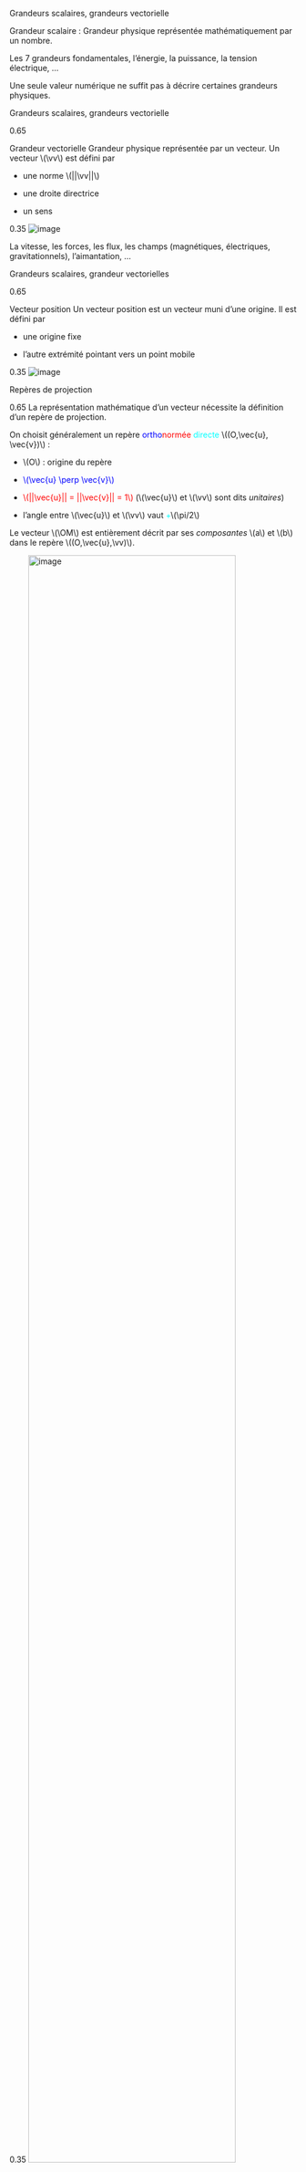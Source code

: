 Grandeurs scalaires, grandeurs vectorielle

Grandeur scalaire : Grandeur physique représentée mathématiquement par
un nombre.

Les 7 grandeurs fondamentales, l’énergie, la puissance, la tension
électrique, …

Une seule valeur numérique ne suffit pas à décrire certaines grandeurs
physiques.

Grandeurs scalaires, grandeurs vectorielle

0.65

Grandeur vectorielle Grandeur physique représentée par un vecteur. Un
vecteur \\(\vv\\) est défini par

-   une norme \\(||\vv||\\)

-   une droite directrice

-   un sens

0.35 <img src="./liste/trigo/vect_u" alt="image" />

La vitesse, les forces, les flux, les champs (magnétiques, électriques,
gravitationnels), l’aimantation, …

Grandeurs scalaires, grandeur vectorielles

0.65

Vecteur position Un vecteur position est un vecteur muni d’une origine.
Il est défini par

-   une origine fixe

-   l’autre extrémité pointant vers un point mobile

0.35 <img src="./liste/trigo/vect_OM" alt="image" />

Repères de projection

0.65 La représentation mathématique d’un vecteur nécessite la définition
d’un repère de projection.

On choisit généralement un repère <span
style="color: blue">ortho</span><span style="color: red">normée</span>
<span style="color: cyan">directe</span> \\((O,\vec{u}, \vec{v})\\) :

-   \\(O\\) : origine du repère

-   <span style="color: blue">\\(\vec{u} \perp \vec{v}\\)</span>

-   <span style="color: red">\\(||\vec{u}|| = ||\vec{v}|| = 1\\)</span>
    (\\(\vec{u}\\) et \\(\vv\\) sont dits *unitaires*)

-   l’angle entre \\(\vec{u}\\) et \\(\vv\\) vaut <span
    style="color: cyan">+</span>\\(\pi/2\\)

Le vecteur \\(\OM\\) est entièrement décrit par ses *composantes*
\\(a\\) et \\(b\\) dans le repère \\((O,\vec{u},\vv)\\).

0.35
<img src="./liste/trigo/vect_compo_rep" alt="image" style="width:85.0%" />

Remarque importante

-   La composante \\(a\\) est la **projection orthogonale** de \\(\OM\\)
    sur la direction de \\(\vec{u}\\).

-   La composante \\(b\\) est la **projection orthogonale** de \\(\OM\\)
    sur la direction de \\(\vec{v}\\).

Repères de projection

0.65 Il existe une infinité de repères de projection.

On choisit généralement le repère le plus commode pour faire les
calculs.

0.35
<img src="./liste/trigo/vect_multi_rep" alt="image" style="width:85.0%" />

0.65 Dans chaque repère l’expression du vecteur \\(\OM\\) est unique :
\\[\OM = x \ux + y \uy =
\left( \begin{array}{c}
x \\ y
\end{array} \right)_{(\ux,\uy)}\\]

0.35
<img src="./liste/trigo/vect_rep_cartesien" alt="image" style="width:85.0%" />

Dans cette représentation, les *coordonnées* du point \\(M\\) coïncident
avec les *composantes* du vecteur position \\(\OM\\).

Positionnement d’un point sur un cercle

0.65

Le point \\(M\\) est positionné sur le cercle de centre \\(O\\) et de
rayon \\(r = OM\\).

0.35
<embed src="./liste/trigo/trigo_vOM_noproj.eps" style="width:85.0%" />

Positionnement sur le cercle

0.65

Définition du cercle Le cercle de centre \\(O\\) et de rayon \\(r\\) est
défini par l’ensemble des points situés à une distance \\(r\\) de
\\(O\\), c’est-à-dire les points dont les coordonnées \\((x,y)\\)
vérifient : \\[x^2 + y^2 = r^2\\]

Côtés du triangle rectangle

-   hypoténuse : \\(r\\)

-   côté adjacent à \\(O\\) : \\(x\\)

-   côté opposé à \\(O\\): \\(y\\)

0.35
<embed src="./liste/trigo/trigo_triangle_cartesien.eps" style="width:85.0%" />

Positionnement sur le cercle

0.65

Positionnement angulaire On distingue les différents points du cercle
par l’angle \\(\theta\\) que forme le rayon \\([OM]\\) avec l’axe
horizontal.

-   Les angles

    -   sont des grandeurs scalaires sans dimension,

    -   sont des grandeurs algébriques,

    -   sont comptés positivement dans le sens trigonométrique,

    -   s’expriment en radians (rad) dans le système international.

-   \\(2\pi\\) rad correspondent à un tour (ou un cycle) complet.

-   Les radians se convertissent en degrés d’angles :

-   1 rad = \\(\frac{180}{\pi}\\) deg., 1 deg. = \\(\frac{\pi}{180}\\)
    rad.

0.35 <embed src="./liste/trigo/trigo_angle.eps" style="width:85.0%" />

Positionnement sur le cercle

0.65

Longueur d’un arc de cercle La longueur de l’arc intercepté par l’axe
horizontal et le segment \\([OM]\\) vaut : \\[s = r\theta\\]

Pour un cycle complet, \\(\theta = 2\pi\\) et la longueur de l’arc
correspondant vaut \\(s = 2\pi r\\), c’est-à-dire le périmètre du
cercle.

0.35 <embed src="./liste/trigo/trigo_arc.eps" style="width:85.0%" />

Projection orthogonale

0.65

Projection sur l’axe horizontal La projection orthogonale du point
\\(M\\) sur l’axe horizontal vaut \\(r\cos \theta\\).

0.35 <embed src="./liste/trigo/trigo_projX.eps" style="width:85.0%" />

Projection orthogonale

0.65

Projection sur l’axe vertical La projection orthogonale du point \\(M\\)
sur l’axe vertical vaut \\(r\sin \theta\\).

Rappel : \\(\cos (\frac{\pi}{2} - \theta) = \sin \theta\\)

0.35 <embed src="./liste/trigo/trigo_projY.eps" style="width:85.0%" />

Projection orthogonale

0.65

Côtés du triangle rectangle

-   hypoténuse : \\(r\\)

-   côté adjacent : \\(r \cos \theta\\)

-   côté opposé : \\(r \sin \theta\\)

0.35
<embed src="./liste/trigo/trigo_triangle.eps" style="width:85.0%" />

Produit scalaire et projection orthogonale

0.65 On rappelle la définition *géométrique* du produit scalaire :
\\(\vu \cdot \vv = \Vert \vu \Vert \cdot \Vert \vv \Vert \cdot \cos (\vu,\vv)\\)

\\[\begin{array}{rcl}
r\cdot \cos \theta &=& ||\OM || \cdot 1 \cdot \cos \theta \\
                   &=& ||\OM || \cdot ||\ux || \cdot \cos (\ux, \OM) \\
                   &=& \OM \cdot \ux 
\end{array}\\] Soit \\[\left\{
\begin{array}{rcl}
r\cdot \cos \theta &=& \OM \cdot \ux = x \\
r\cdot \sin \theta &=& \OM \cdot \uy = y
\end{array}
\right.\\]

0.35 <img src="./liste/trigo/trigo_triangle_vect" alt="image" />

Résultat important Le **produit scalaire** d’un vecteur \\(\OM\\) et
d’un vecteur unitaire représente la **projection orthogonale** de
\\(\OM\\) sur la direction du vecteur unitaire.

Fonction trigonométrique

0.65

Fonction tangente La tangente de l’angle \\(\theta\\) est définie par
l’intersection de la droite (OM) avec une tangente verticale du cercle.
\\[\tan \theta = \frac{\sin \theta}{\cos \theta}\\]

Fonction cotangente La cotangente est l’inverse de la fonction tangente
définie .
\\[\cot \theta = \frac{\cos \theta}{\sin \theta} = \frac{1}{\tan \theta}\\]

0.35 <embed src="./liste/trigo/trigo_tan.eps" style="width:85.0%" />

Cercle trigonométrique ![image](./liste/cercle_trigo_applet)

Retrouver le cercle trigonométrique interactif sur la page eCampus de la
Méthodologie.

Valeurs numériques pour les angles usuels

Tableau à mémoriser

Nage Waza (techniques de projection)

Comment projeter un vecteur ?

0.5

Projection par changement de base

1.  **Poser la base** dans laquelle l’angle est défini

2.  **Projeter** le vecteur dans la base de travail
    \\((\vec{i}, \vec{j})\\) en fonction de \\(q\\)

3.  **Exprimer** \\(\vec{i}\\) et \\(\vec{j}\\) en fonction de la base
    de l’énoncé \\((\vec{u}_x, \vec{u}_y)\\)

4.  **Simplifier** l’expression du vecteur

0.5 Projection par décomposition de l’angle

1.  **Poser l’angle** \\(\theta\\) défini à partir du vecteur
    \\(\vec{u}_x\\) de l’énoncé

2.  **Projeter** le vecteur dans la base \\((\vec{u}_x, \vec{u}_y)\\) en
    fonction de \\(\theta\\)

3.  **Exprimer** \\(\theta\\) en fonction de l’angle de l’énoncé \\(q\\)

4.  **Simplifier** l’expression du vecteur

Les deux techniques sont équivalentes

Technique n\\(^\circ\\) 1 : projection par changement de base

<embed src="./liste/trigo/ProjectionVecteur.eps" style="width:25.0%" />

1.  **Poser la base** dans laquelle l’angle est défini
    \\[\vec{i} = - \vec{u}_y;\quad \vec{j} = + \vec{u}_x\\]

2.  **Projeter** le vecteur dans la base de travail
    \\((\vec{i}, \vec{j})\\) en fonction de \\(q\\)
    \\[\overrightarrow{OM} = r (\cos q\, \vec{i} + \sin q\, \vec{j})\\]

3.  **Exprimer** \\(\vec{i}\\) et \\(\vec{j}\\) en fonction de la base
    de l’énoncé \\((\vec{u}_x, \vec{u}_y)\\)
    \\[\overrightarrow{OM} = r \left( \cos q\, (-\vec{u}_y) + \sin q\, (+\vec{u}_x) \right)\\]

4.  **Simplifier** l’expression du vecteur
    \\[\overrightarrow{OM} = r (\sin q\, \vec{u}_x - \cos q\, \vec{u}_y)\\]

Technique n\\(^\circ\\) 2 : projection par décomposition de l’angle

<embed src="./liste/trigo/ProjectionVecteur.eps" style="width:25.0%" />

1.  **Poser l’angle** \\(\theta\\) défini à partir du vecteur
    \\(\vec{u}_x\\) de l’énoncé
    \\[\theta  = \angle{(\vec{u}_x, \overrightarrow{OM})} = q - \pi/2\\]

2.  **Projeter** le vecteur dans la base \\((\vec{u}_x, \vec{u}_y)\\) en
    fonction de \\(\theta\\)
    \\[\overrightarrow{OM} = r (\cos \theta\, \vec{u}_x + \sin \theta\, \vec{u}_y)\\]

3.  **Exprimer** \\(\theta\\) en fonction de l’angle de l’énoncé \\(q\\)
    \\[\overrightarrow{OM} = r (\cos (q - \pi/2)\, \vec{u}_x + \sin (q - \pi/2)\, \vec{u}_y)\\]

4.  **Simplifier** l’expression du vecteur en utilisant les relations
    trigonométriques
    \\[\overrightarrow{OM} = r (\sin q\, \vec{u}_x - \cos q\, \vec{u}_y)\\]

Relations trigonométriques
